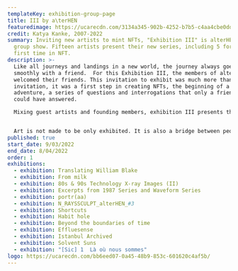 ```yaml
---
templateKey: exhibition-group-page
title: III by a\terHEN
featuredimage: https://ucarecdn.com/3134a345-902b-4252-b7b5-c4aa4cbe0dd9/
credit: Katya Kanke, 2007-2022
summary: Inviting new artists to mint NFTs, "Exhibition III" is alterHEN's new
  group show. Fifteen artists present their new series, including 5 for the
  first time in NFT.
description: >-
  Like all journeys and landings in a new world, the journey always goes
  smoothly with a friend.  For this Exhibition III, the members of alterHEN
  welcomed their friends. This invitation to exhibit was much more than a simple
  invitation, it was a first step in creating NFTs, the beginning of a new
  adventure, a series of questions and interrogations that only a friend artist
  could have answered. 

  Mixing guest artists and founding members, exhibition III presents the first NFTs by Natalianne Boucher, Ian Raposo, Lyuba Sautina and Videophonic Workshop, among the latest pieces by Eli Joteva, a collaboration by Diane Drubay and David Pettersson, Inigo Bilbao, Katya Kanke, Laurent La Torpille, Luluxxx, Patrick Tresset and Wily Guys.


  Art is not made to be only exhibited. It is also a bridge between people, time and spaces. The current geopolitical situation cannot leave us without reaction. We must support the people and artists in Ukraine. 100% of the sales of some NFTs will be donated to the Ukraine Emergency Response Fund (via GivingBlock) 
published: true
start_date: 9/03/2022
end_date: 8/04/2022
order: 1
exhibitions:
  - exhibition: Translating William Blake
  - exhibition: From milk
  - exhibition: 80s & 90s Technology X-ray Images (II)
  - exhibition: Excerpts from 1987 Series and Waveform Series
  - exhibition: portr(aa)
  - exhibition: N_RAYSSCULPT_alterHEN_#3
  - exhibition: Shortcuts
  - exhibition: Habit hole
  - exhibition: Beyond the boundaries of time
  - exhibition: Effluesense
  - exhibition: Istanbul Archived
  - exhibition: Solvent Suns
  - exhibition: "[Sic] 1  Là où nous sommes"
logo: https://ucarecdn.com/bb6eed07-0a45-48b9-853c-601620c4af5b/
---
```

